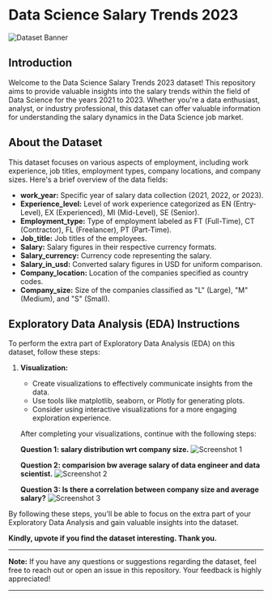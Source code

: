# Data Science Salary Trends 2023

![Dataset Banner](https://media.licdn.com/dms/image/D5612AQGjRpiO94L9Zw/article-cover_image-shrink_720_1280/0/1686844536561?e=1719446400&v=beta&t=WyiC38_qYOshQbjC96cO6iZ_6Qqa_Ah9HoCT9kvxL1A)

## Introduction

Welcome to the Data Science Salary Trends 2023 dataset! This repository aims to provide valuable insights into the salary trends within the field of Data Science for the years 2021 to 2023. Whether you're a data enthusiast, analyst, or industry professional, this dataset can offer valuable information for understanding the salary dynamics in the Data Science job market.

## About the Dataset

This dataset focuses on various aspects of employment, including work experience, job titles, employment types, company locations, and company sizes. Here's a brief overview of the data fields:

- **work_year:** Specific year of salary data collection (2021, 2022, or 2023).
- **Experience_level:** Level of work experience categorized as EN (Entry-Level), EX (Experienced), MI (Mid-Level), SE (Senior).
- **Employment_type:** Type of employment labeled as FT (Full-Time), CT (Contractor), FL (Freelancer), PT (Part-Time).
- **Job_title:** Job titles of the employees.
- **Salary:** Salary figures in their respective currency formats.
- **Salary_currency:** Currency code representing the salary.
- **Salary_in_usd:** Converted salary figures in USD for uniform comparison.
- **Company_location:** Location of the companies specified as country codes.
- **Company_size:** Size of the companies classified as "L" (Large), "M" (Medium), and "S" (Small).

## Exploratory Data Analysis (EDA) Instructions

To perform the extra part of Exploratory Data Analysis (EDA) on this dataset, follow these steps:

1. **Visualization:**
   - Create visualizations to effectively communicate insights from the data.
   - Use tools like matplotlib, seaborn, or Plotly for generating plots.
   - Consider using interactive visualizations for a more engaging exploration experience.

   After completing your visualizations, continue with the following steps:

   **Question 1: salary distribution wrt company size.**
   ![Screenshot 1](https://i.ibb.co/HKL9jgL/SML.png)


   
   **Question 2: comparision bw average salary of data engineer and data scientist.**
   ![Screenshot 2](https://i.ibb.co/VmBd9FV/Pie.png)




   **Question 3: Is there a correlation between company size and average salary?**
   ![Screenshot 3](https://i.ibb.co/DG1vCqs/ET.png)


By following these steps, you'll be able to focus on the extra part of your Exploratory Data Analysis and gain valuable insights into the dataset.

**Kindly, upvote if you find the dataset interesting. Thank you.**

---

**Note:** If you have any questions or suggestions regarding the dataset, feel free to reach out or open an issue in this repository. Your feedback is highly appreciated!

---
